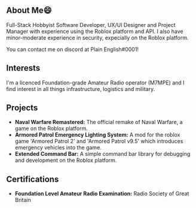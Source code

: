 ## About Me😄

Full-Stack Hobbyist Software Developer, UX/UI Designer and Project Manager with experience using the Roblox platform and API. I also have minor-moderate experience in security, expecially on the Roblox platform.

You can contact me on discord at Plain English#0001!

## Interests

I'm a licenced Foundation-grade Amateur Radio operator (M7MPE) and I find interest in all things infrastructure, logistics and military.

## Projects

- **Naval Warfare Remastered:** The official remake of Naval Warfare, a game on the Roblox platform.
- **Armored Patrol Emergency Lighting System:** A mod for the roblox game 'Armored Patrol 2' and 'Armored Patrol v9.5' which introduces emergency vehicles into the game.
- **Extended Command Bar:** A simple command bar library for debugging and development on the Roblox platform.

## Certifications

- **Foundation Level Amateur Radio Examination:** Radio Society of Great Britain
